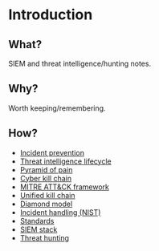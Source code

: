 # Introduction

## What?

SIEM and threat intelligence/hunting notes.

## Why?

Worth keeping/remembering.

## How?

* [Incident prevention](prevention.md)
* [Threat intelligence lifecycle](til.md)
* [Pyramid of pain](pop.md)
* [Cyber kill chain](ckc.md)
* [MITRE ATT&CK framework](mitre.md)
* [Unified kill chain](ukc.md)
* [Diamond model](diamond.md)
* [Incident handling (NIST)](nist.md)
* [Standards](standards.md)
* [SIEM stack](siem.md)
* [Threat hunting](hunting.md)

